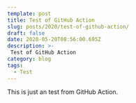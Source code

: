 ```yaml
---
template: post
title: Test of GitHub Action
slug: posts/2020/test-of-github-action/
draft: false
date: 2020-05-20T08:56:00.695Z
description: >-
 Test of GitHub Action
category: blog
tags:
  - Test
---
```

This is just an test from GitHub Action.